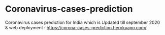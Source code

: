 # Coronavirus-cases-prediction
Coronavirus cases prediction for India which is Updated till september 2020 &amp; 
web deployment : https://corona-cases-prediction.herokuapp.com/
